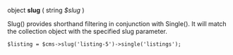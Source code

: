 object **slug** ( string *$slug* )

Slug() provides shorthand filtering in conjunction with Single(). It will match the collection object with the specified slug parameter.

	$listing = $cms->slug('listing-5')->single('listings');

